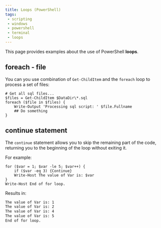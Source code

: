```yaml
---
title: Loops (PowerShell)
tags:
 - scripting
 - windows
 - powershell
 - terminal
 - loops
---
```


This page provides examples about the use of PowerShell **loops**.
<!--more-->

## foreach - file

You can you use combination of `Get-ChildItem` and the `foreach` loop to process a set of files:

```shell
# Get all sql files...
$files = Get-ChildItem $DataDir\*.sql
foreach ($file in $files) {
    Write-Output 'Processing sql script: ' $file.Fullname
    ## Do something
}
```

## continue statement

The `continue` statement allows you to skip the remaining part of the code, returning you to the beginning of the loop without exiting it.

For example:
```shell
for ($var = 1; $var -le 5; $var++) {
    if ($var -eq 3) {Continue}
    Write-Host The value of Var is: $var
}
Write-Host End of for loop.
```
Results in:
```txt
The value of Var is: 1
The value of Var is: 2
The value of Var is: 4
The value of Var is: 5
End of for loop.
```
